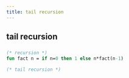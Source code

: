 ```yaml
---
title: tail recursion
---
```


## tail recursion
###
```sml
(* recursion *)
fun fact n = if n=0 then 1 else n*fact(n-1)

(* tail recursion *)
```
